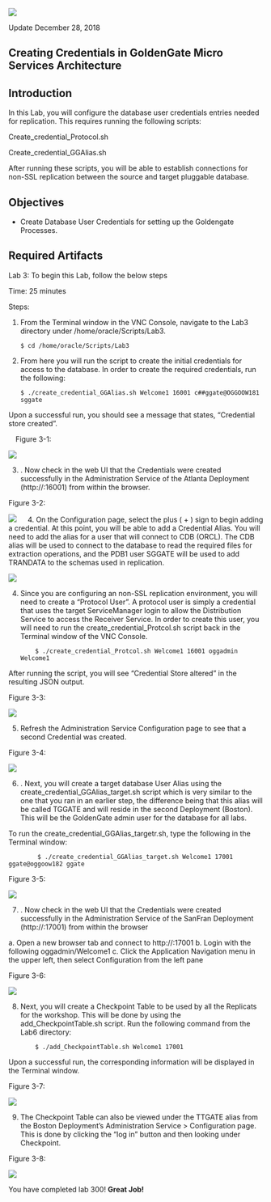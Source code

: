 ![](images/300/Lab300_image1.PNG)

Update December 28, 2018

## Creating Credentials in GoldenGate Micro Services Architecture
## Introduction

In this Lab, you will configure the database user credentials entries needed for replication. This requires running the following scripts:

Create_credential_Protocol.sh

Create_credential_GGAlias.sh

After running these scripts, you will be able to establish connections for non-SSL replication between the source and target pluggable database.

## Objectives

-   Create Database User Credentials for setting up the Goldengate Processes.


## Required Artifacts

Lab 3: To begin this Lab, follow the below steps

Time: 25 minutes

Steps:

1.	From the Terminal window in the VNC Console, navigate to the Lab3 directory under /home/oracle/Scripts/Lab3.

        $ cd /home/oracle/Scripts/Lab3


2.	From here you will run the script to create the initial credentials for access to the database.  In order to create the required credentials, run the following:

        $ ./create_credential_GGAlias.sh Welcome1 16001 c##ggate@OGGOOW181 sggate

Upon a successful run, you should see a message that states, “Credential store created”.

 Figure 3-1:

![](images/300/Lab300_image2.PNG) 


3.	. Now check in the web UI that the Credentials were created successfully in the Administration Service of the Atlanta Deployment (http://<hostname>:16001) from within the browser.

Figure 3-2:

![](images/300/Lab300_image3.PNG) 
 
4.  On the Configuration page, select the plus ( + ) sign to begin adding a credential. At this point, you will be able to add a Credential Alias.  You will need to add the alias for a user that will connect to CDB (ORCL). The CDB alias will be used to connect to the database to read the required files for extraction operations, and the PDB1 user SGGATE will be used to add TRANDATA to the schemas used in replication.

![](images/300/Lab300_image3.1.PNG) 


4.	Since you are configuring an non-SSL replication environment, you will need to create a “Protocol User”. A protocol user is simply a credential that uses the target ServiceManager login to allow the Distribution Service to access the Receiver Service.
In order to create this user, you will need to run the create_credential_Protcol.sh script back in the Terminal window of the VNC Console.

            $ ./create_credential_Protcol.sh Welcome1 16001 oggadmin Welcome1

After running the script, you will see “Credential Store altered” in the resulting JSON output.

Figure 3-3:

![](images/300/Lab300_image4.PNG) 
 

5.	Refresh the Administration Service Configuration page to see that a second Credential was created.

Figure 3-4:

![](images/300/Lab300_image5.PNG) 
 

6.	.  Next, you will create a target database User Alias using the create_credential_GGAlias_target.sh script which is very similar to the one that you ran in an earlier step, the difference being that this alias will be called TGGATE and will reside in the second Deployment (Boston).  This will be the GoldenGate admin user for the database for all labs.

To run the create_credential_GGAlias_targetr.sh, type the following in the Terminal window:

            $ ./create_credential_GGAlias_target.sh Welcome1 17001 ggate@oggoow182 ggate


Figure 3-5:

![](images/300/Lab300_image6.PNG) 
 

7.	. Now check in the web UI that the Credentials were created successfully in the Administration Service of the SanFran Deployment (http://<hostname>:17001) from within the browser

a.  Open a new browser tab and connect to http://<hostname>:17001 
b.  Login with the following oggadmin/Welcome1
c.  Click the Application Navigation menu in the upper left, then select Configuration from the left pane

Figure 3-6:

![](images/300/Lab300_image7.PNG) 
 

8.	Next, you will create a Checkpoint Table to be used by all the Replicats for the workshop. This will be done by using the add_CheckpointTable.sh script. Run the following command from the Lab6 directory:

            $ ./add_CheckpointTable.sh Welcome1 17001

Upon a successful run, the corresponding information will be displayed in the Terminal window.

Figure 3-7:

![](images/300/Lab300_image8.PNG) 


9. The Checkpoint Table can also be viewed under the TTGATE alias from the Boston Deployment’s Administration Service > Configuration page. This is done by clicking the “log in” button and then looking under Checkpoint.

Figure 3-8:

![](images/300/Lab300_image9.PNG) 

You have completed lab 300!   **Great Job!**












